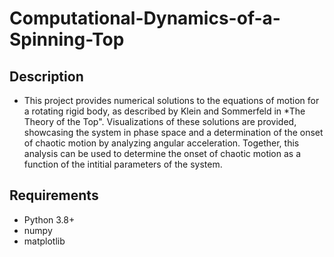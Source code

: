# Computational-Dynamics-of-a-Spinning-Top
## Description
- This project provides numerical solutions to the equations of motion for a rotating rigid body, as described by Klein and Sommerfeld in *The Theory of the Top". Visualizations of these solutions are provided, showcasing the system in phase space and a determination of the onset of chaotic motion by analyzing angular acceleration. Together, this analysis can be used to determine the onset of chaotic motion as a function of the intitial parameters of the system.
## Requirements
- Python 3.8+
- numpy
- matplotlib
